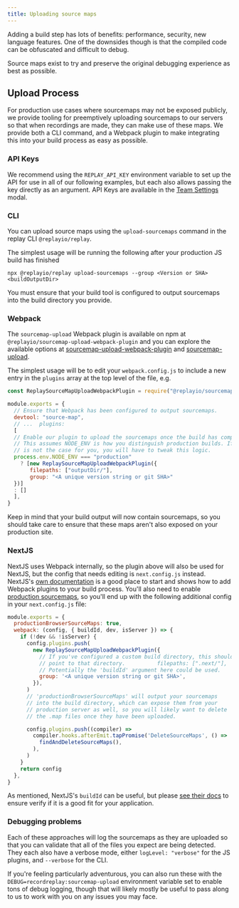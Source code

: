```yaml
---
title: Uploading source maps
---
```


Adding a build step has lots of benefits: performance, security, new language features. One of the downsides though is that the compiled code can be obfuscated and difficult to debug.

Source maps exist to try and preserve the original debugging experience as best as possible.

## Upload Process

For production use cases where sourcemaps may not be exposed publicly, we provide tooling for preemptively uploading sourcemaps to our servers so that when recordings are made, they can make use of these maps. We provide both a CLI command, and a Webpack plugin to make integrating this into your build process as easy as possible.

### API Keys

We recommend using the `REPLAY_API_KEY` environment variable to set up the API for use in all of our following examples, but each also allows passing the key directly as an argument. API Keys are available in the [Team Settings](https://docs.replay.io/getting-started/teams-admin/team-settings) modal.

### CLI

You can upload source maps using the `upload-sourcemaps` command in the replay CLI `@replayio/replay`.

The simplest usage will be running the following after your production JS build has finished

`npx @replayio/replay upload-sourcemaps --group <Version or SHA> <buildOutputDir>`

You must ensure that your build tool is configured to output sourcemaps into the build directory you provide.

### Webpack

The `sourcemap-upload` Webpack plugin is available on npm at `@replayio/sourcemap-upload-webpack-plugin` and you can explore the available options at [sourcemap-upload-webpack-plugin](https://github.com/replayio/replay-cli/tree/main/packages/sourcemap-upload-webpack-plugin) and [sourcemap-upload](https://github.com/replayio/replay-cli/tree/main/packages/sourcemap-upload).

The simplest usage will be to edit your `webpack.config.js` to include a new entry in the `plugins` array at the top level of the file, e.g.

```javascript
const ReplaySourceMapUploadWebpackPlugin = require("@replayio/sourcemap-upload-webpack-plugin");

module.exports = {
  // Ensure that Webpack has been configured to output sourcemaps.
  devtool: "source-map",
  // ...  plugins:
  [
  // Enable our plugin to upload the sourcemaps once the build has completed.
  // This assumes NODE_ENV is how you distinguish production builds. If that
  // is not the case for you, you will have to tweak this logic.
  process.env.NODE_ENV === "production"
    ? [new ReplaySourceMapUploadWebpackPlugin({
       filepaths: ["outputDir/"],
       group: "<A unique version string or git SHA>"
  })]
  : []
  ],
}
```

Keep in mind that your build output will now contain sourcemaps, so you should take care to ensure that these maps aren't also exposed on your production site.

### NextJS

NextJS uses Webpack internally, so the plugin above will also be used for NextJS, but the config that needs editing is `next.config.js` instead. NextJS's [own documentation](https://nextjs.org/docs/api-reference/next.config.js/custom-webpack-config) is a good place to start and shows how to add Webpack plugins to your build process. You'll also need to enable [production sourcemaps](https://nextjs.org/docs/advanced-features/source-maps), so you'll end up with the following additional config in your `next.config.js` file:

```javascript
module.exports = {
  productionBrowserSourceMaps: true,
  webpack: (config, { buildId, dev, isServer }) => {
    if (!dev && !isServer) {
      config.plugins.push(
        new ReplaySourceMapUploadWebpackPlugin({
          // If you've configured a custom build directory, this should
          // point to that directory.          filepaths: [".next/"],
          // Potentially the 'buildId' argument here could be used.
          group: '<A unique version string or git SHA>',
        }),
      )
      // 'productionBrowserSourceMaps' will output your sourcemaps
      // into the build directory, which can expose them from your
      // production server as well, so you will likely want to delete
      // the .map files once they have been uploaded.

      config.plugins.push((compiler) =>
        compiler.hooks.afterEmit.tapPromise('DeleteSourceMaps', () =>
          findAndDeleteSourceMaps(),
        ),
      )
    }
    return config
  },
}
```

As mentioned, NextJS's `buildId` can be useful, but please [see their docs](https://nextjs.org/docs/api-reference/next.config.js/configuring-the-build-id) to ensure verify if it is a good fit for your application.

### Debugging problems

Each of these approaches will log the sourcemaps as they are uploaded so that you can validate that all of the files you expect are being detected. They each also have a verbose mode, either `logLevel: "verbose"` for the JS plugins, and `--verbose` for the CLI.

If you're feeling particularly adventurous, you can also run these with the `DEBUG=recordreplay:sourcemap-upload` environment variable set to enable tons of debug logging, though that will likely mostly be useful to pass along to us to work with you on any issues you may face.

